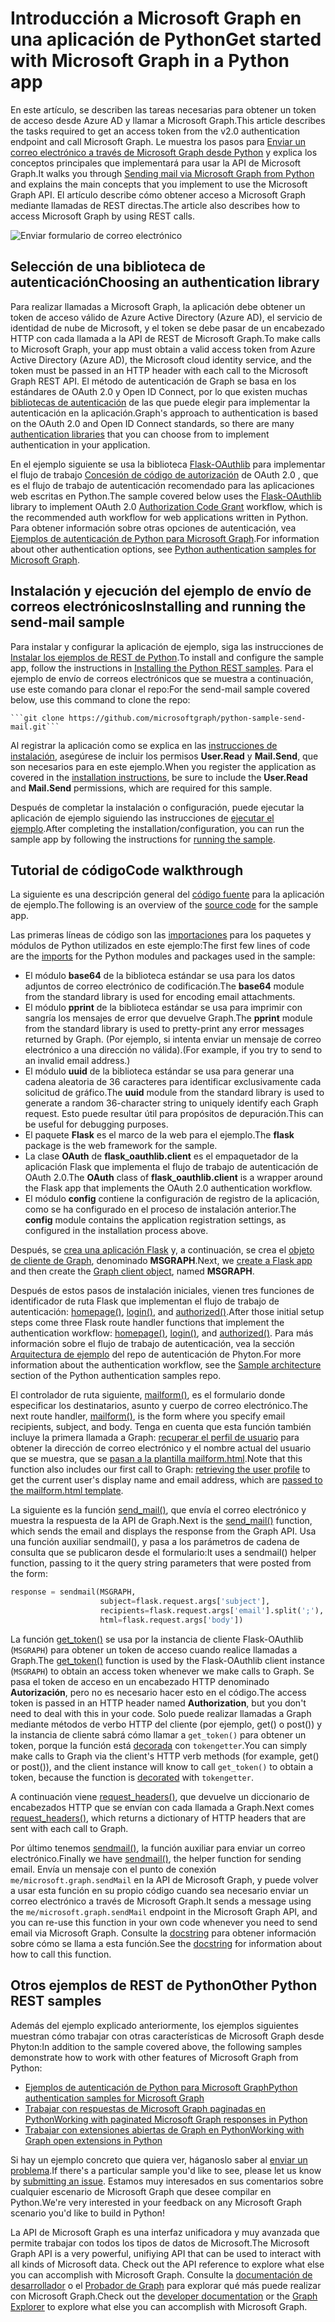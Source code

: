 # <a name="get-started-with-microsoft-graph-in-a-python-app"></a><span data-ttu-id="65584-101">Introducción a Microsoft Graph en una aplicación de Python</span><span class="sxs-lookup"><span data-stu-id="65584-101">Get started with Microsoft Graph in a Python app</span></span> 

<span data-ttu-id="65584-102">En este artículo, se describen las tareas necesarias para obtener un token de acceso desde Azure AD y llamar a Microsoft Graph.</span><span class="sxs-lookup"><span data-stu-id="65584-102">This article describes the tasks required to get an access token from the v2.0 authentication endpoint and call  Microsoft Graph.</span></span> <span data-ttu-id="65584-103">Le muestra los pasos para [Enviar un correo electrónico a través de Microsoft Graph desde Python](https://github.com/microsoftgraph/python-sample-send-mail) y explica los conceptos principales que implementará para usar la API de Microsoft Graph.</span><span class="sxs-lookup"><span data-stu-id="65584-103">It walks you through [Sending mail via Microsoft Graph from Python](https://github.com/microsoftgraph/python-sample-send-mail) and explains the main concepts that you implement to use the Microsoft Graph API.</span></span> <span data-ttu-id="65584-104">El artículo describe cómo obtener acceso a Microsoft Graph mediante llamadas de REST directas.</span><span class="sxs-lookup"><span data-stu-id="65584-104">The article also describes how to access Microsoft Graph by using REST calls.</span></span>

![Enviar formulario de correo electrónico](https://raw.githubusercontent.com/microsoftgraph/python-sample-send-mail/master/static/images/sendmail.png)

## <a name="choosing-an-authentication-library"></a><span data-ttu-id="65584-106">Selección de una biblioteca de autenticación</span><span class="sxs-lookup"><span data-stu-id="65584-106">Choosing an authentication library</span></span>

<span data-ttu-id="65584-107">Para realizar llamadas a Microsoft Graph, la aplicación debe obtener un token de acceso válido de Azure Active Directory (Azure AD), el servicio de identidad de nube de Microsoft, y el token se debe pasar de un encabezado HTTP con cada llamada a la API de REST de Microsoft Graph.</span><span class="sxs-lookup"><span data-stu-id="65584-107">To make calls to Microsoft Graph, your app must obtain a valid access token from Azure Active Directory (Azure AD), the Microsoft cloud identity service, and the token must be passed in an HTTP header with each call to the Microsoft Graph REST API.</span></span> <span data-ttu-id="65584-108">El método de autenticación de Graph se basa en los estándares de OAuth 2.0 y Open ID Connect, por lo que existen muchas [bibliotecas de autenticación](https://docs.microsoft.com/es-ES/azure/active-directory/develop/active-directory-v2-libraries) de las que puede elegir para implementar la autenticación en la aplicación.</span><span class="sxs-lookup"><span data-stu-id="65584-108">Graph's approach to authentication is based on the OAuth 2.0 and Open ID Connect standards, so there are many [authentication libraries](https://docs.microsoft.com/es-ES/azure/active-directory/develop/active-directory-v2-libraries) that you can choose from to implement authentication in your application.</span></span>

<span data-ttu-id="65584-109">En el ejemplo siguiente se usa la biblioteca [Flask-OAuthlib](https://flask-oauthlib.readthedocs.io/en/latest/) para implementar el flujo de trabajo [Concesión de código de autorización](https://tools.ietf.org/html/rfc6749#section-4.1) de OAuth 2.0 , que es el flujo de trabajo de autenticación recomendado para las aplicaciones web escritas en Python.</span><span class="sxs-lookup"><span data-stu-id="65584-109">The sample covered below uses the [Flask-OAuthlib](https://flask-oauthlib.readthedocs.io/en/latest/) library to implement OAuth 2.0 [Authorization Code Grant](https://tools.ietf.org/html/rfc6749#section-4.1) workflow, which is the recommended auth workflow for web applications written in Python.</span></span> <span data-ttu-id="65584-110">Para obtener información sobre otras opciones de autenticación, vea [Ejemplos de autenticación de Python para Microsoft Graph](https://github.com/microsoftgraph/python-sample-auth).</span><span class="sxs-lookup"><span data-stu-id="65584-110">For information about other authentication options, see [Python authentication samples for Microsoft Graph](https://github.com/microsoftgraph/python-sample-auth).</span></span>

## <a name="installing-and-running-the-send-mail-sample"></a><span data-ttu-id="65584-111">Instalación y ejecución del ejemplo de envío de correos electrónicos</span><span class="sxs-lookup"><span data-stu-id="65584-111">Installing and running the send-mail sample</span></span>

<span data-ttu-id="65584-112">Para instalar y configurar la aplicación de ejemplo, siga las instrucciones de [Instalar los ejemplos de REST de Python](https://github.com/microsoftgraph/python-sample-auth/blob/master/installation.md).</span><span class="sxs-lookup"><span data-stu-id="65584-112">To install and configure the sample app, follow the instructions in [Installing the Python REST samples](https://github.com/microsoftgraph/python-sample-auth/blob/master/installation.md).</span></span> <span data-ttu-id="65584-113">Para el ejemplo de envío de correos electrónicos que se muestra a continuación, use este comando para clonar el repo:</span><span class="sxs-lookup"><span data-stu-id="65584-113">For the send-mail sample covered below, use this command to clone the repo:</span></span>

    ```git clone https://github.com/microsoftgraph/python-sample-send-mail.git```

<span data-ttu-id="65584-114">Al registrar la aplicación como se explica en las [instrucciones de instalación](https://github.com/microsoftgraph/python-sample-auth/blob/master/installation.md), asegúrese de incluir los permisos **User.Read** y **Mail.Send**, que son necesarios para en este ejemplo.</span><span class="sxs-lookup"><span data-stu-id="65584-114">When you register the application as covered in the [installation instructions](https://github.com/microsoftgraph/python-sample-auth/blob/master/installation.md), be sure to include the **User.Read** and **Mail.Send** permissions, which are required for this sample.</span></span>

<span data-ttu-id="65584-115">Después de completar la instalación o configuración, puede ejecutar la aplicación de ejemplo siguiendo las instrucciones de [ejecutar el ejemplo](https://github.com/microsoftgraph/python-sample-send-mail#running-the-sample).</span><span class="sxs-lookup"><span data-stu-id="65584-115">After completing the installation/configuration, you can run the sample app by following the instructions for [running the sample](https://github.com/microsoftgraph/python-sample-send-mail#running-the-sample).</span></span>

## <a name="code-walkthrough"></a><span data-ttu-id="65584-116">Tutorial de código</span><span class="sxs-lookup"><span data-stu-id="65584-116">Code walkthrough</span></span>

<span data-ttu-id="65584-117">La siguiente es una descripción general del [código fuente](https://github.com/microsoftgraph/python-sample-send-mail/blob/master/sample.py) para la aplicación de ejemplo.</span><span class="sxs-lookup"><span data-stu-id="65584-117">The following is an overview of the [source code](https://github.com/microsoftgraph/python-sample-send-mail/blob/master/sample.py) for the sample app.</span></span>

<span data-ttu-id="65584-118">Las primeras líneas de código son las [importaciones](https://github.com/microsoftgraph/python-sample-send-mail/blob/master/sample.py#L4-L11) para los paquetes y módulos de Python utilizados en este ejemplo:</span><span class="sxs-lookup"><span data-stu-id="65584-118">The first few lines of code are the [imports](https://github.com/microsoftgraph/python-sample-send-mail/blob/master/sample.py#L4-L11) for the Python modules and packages used in the sample:</span></span>

* <span data-ttu-id="65584-119">El módulo **base64** de la biblioteca estándar se usa para los datos adjuntos de correo electrónico de codificación.</span><span class="sxs-lookup"><span data-stu-id="65584-119">The **base64** module from the standard library is used for encoding email attachments.</span></span>
* <span data-ttu-id="65584-120">El módulo **pprint** de la biblioteca estándar se usa para imprimir con sangría los mensajes de error que devuelve Graph.</span><span class="sxs-lookup"><span data-stu-id="65584-120">The **pprint** module from the standard library is used to pretty-print any error messages returned by Graph.</span></span> <span data-ttu-id="65584-121">(Por ejemplo, si intenta enviar un mensaje de correo electrónico a una dirección no válida).</span><span class="sxs-lookup"><span data-stu-id="65584-121">(For example, if you try to send to an invalid email address.)</span></span>
* <span data-ttu-id="65584-122">El módulo **uuid** de la biblioteca estándar se usa para generar una cadena aleatoria de 36 caracteres para identificar exclusivamente cada solicitud de gráfico.</span><span class="sxs-lookup"><span data-stu-id="65584-122">The **uuid** module from the standard library is used to generate a random 36-character string to uniquely identify each Graph request.</span></span> <span data-ttu-id="65584-123">Esto puede resultar útil para propósitos de depuración.</span><span class="sxs-lookup"><span data-stu-id="65584-123">This can be useful for debugging purposes.</span></span>
* <span data-ttu-id="65584-124">El paquete **Flask** es el marco de la web para el ejemplo.</span><span class="sxs-lookup"><span data-stu-id="65584-124">The **flask** package is the web framework for the sample.</span></span>
* <span data-ttu-id="65584-125">La clase **OAuth** de **flask_oauthlib.client** es el empaquetador de la aplicación Flask que implementa el flujo de trabajo de autenticación de OAuth 2.0.</span><span class="sxs-lookup"><span data-stu-id="65584-125">The **OAuth** class of **flask_oauthlib.client** is a wrapper around the Flask app that implements the OAuth 2.0 authentication workflow.</span></span>
* <span data-ttu-id="65584-126">El módulo **config** contiene la configuración de registro de la aplicación, como se ha configurado en el proceso de instalación anterior.</span><span class="sxs-lookup"><span data-stu-id="65584-126">The **config** module contains the application registration settings, as configured in the installation process above.</span></span>

<span data-ttu-id="65584-127">Después, se [crea una aplicación Flask](https://github.com/microsoftgraph/python-sample-send-mail/blob/master/sample.py#L13-L15) y, a continuación, se crea el [objeto de cliente de Graph](https://github.com/microsoftgraph/python-sample-send-mail/blob/master/sample.py#L17-L26), denominado **MSGRAPH**.</span><span class="sxs-lookup"><span data-stu-id="65584-127">Next, we [create a Flask app](https://github.com/microsoftgraph/python-sample-send-mail/blob/master/sample.py#L13-L15) and then create the [Graph client object](https://github.com/microsoftgraph/python-sample-send-mail/blob/master/sample.py#L17-L26), named **MSGRAPH**.</span></span>

<span data-ttu-id="65584-128">Después de estos pasos de instalación iniciales, vienen tres funciones de identificador de ruta Flask que implementan el flujo de trabajo de autenticación: [homepage()](https://github.com/microsoftgraph/python-sample-send-mail/blob/master/sample.py#L28-L31), [login()](https://github.com/microsoftgraph/python-sample-send-mail/blob/master/sample.py#L33-L37), and [authorized()](https://github.com/microsoftgraph/python-sample-send-mail/blob/master/sample.py#L39-L46).</span><span class="sxs-lookup"><span data-stu-id="65584-128">After those initial setup steps come three Flask route handler functions that implement the authentication workflow: [homepage()](https://github.com/microsoftgraph/python-sample-send-mail/blob/master/sample.py#L28-L31), [login()](https://github.com/microsoftgraph/python-sample-send-mail/blob/master/sample.py#L33-L37), and [authorized()](https://github.com/microsoftgraph/python-sample-send-mail/blob/master/sample.py#L39-L46).</span></span> <span data-ttu-id="65584-129">Para más información sobre el flujo de trabajo de autenticación, vea la sección [Arquitectura de ejemplo](https://github.com/microsoftgraph/python-sample-auth#sample-architecture) del repo de autenticación de Phyton.</span><span class="sxs-lookup"><span data-stu-id="65584-129">For more information about the authentication workflow, see the [Sample architecture](https://github.com/microsoftgraph/python-sample-auth#sample-architecture) section of the Python authentication samples repo.</span></span>

<span data-ttu-id="65584-130">El controlador de ruta siguiente, [mailform()](https://github.com/microsoftgraph/python-sample-send-mail/blob/master/sample.py#L48-L54), es el formulario donde especificar los destinatarios, asunto y cuerpo de correo electrónico.</span><span class="sxs-lookup"><span data-stu-id="65584-130">The next route handler, [mailform()](https://github.com/microsoftgraph/python-sample-send-mail/blob/master/sample.py#L48-L54), is the form where you specify email recipients, subject, and body.</span></span> <span data-ttu-id="65584-131">Tenga en cuenta que esta función también incluye la primera llamada a Graph: [recuperar el perfil de usuario](https://github.com/microsoftgraph/python-sample-send-mail/blob/master/sample.py#L51-L51) para obtener la dirección de correo electrónico y el nombre actual del usuario que se muestra, que se [pasan a la plantilla mailform.html](https://github.com/microsoftgraph/python-sample-send-mail/blob/master/sample.py#L52-L54).</span><span class="sxs-lookup"><span data-stu-id="65584-131">Note that this function also includes our first call to Graph: [retrieving the user profile](https://github.com/microsoftgraph/python-sample-send-mail/blob/master/sample.py#L51-L51) to get the current user's display name and email address, which are [passed to the mailform.html template](https://github.com/microsoftgraph/python-sample-send-mail/blob/master/sample.py#L52-L54).</span></span>

<span data-ttu-id="65584-132">La siguiente es la función [send_mail()](https://github.com/microsoftgraph/python-sample-send-mail/blob/master/sample.py#L56-L73), que envía el correo electrónico y muestra la respuesta de la API de Graph.</span><span class="sxs-lookup"><span data-stu-id="65584-132">Next is the [send_mail()](https://github.com/microsoftgraph/python-sample-send-mail/blob/master/sample.py#L56-L73) function, which sends the email and displays the response from the Graph API.</span></span> <span data-ttu-id="65584-133">Usa una función auxiliar sendmail(), y pasa a los parámetros de cadena de consulta que se publicaron desde el formulario:</span><span class="sxs-lookup"><span data-stu-id="65584-133">It uses a sendmail() helper function, passing to it the query string parameters that were posted from the form:</span></span>

```python
response = sendmail(MSGRAPH,
                    subject=flask.request.args['subject'],
                    recipients=flask.request.args['email'].split(';'),
                    html=flask.request.args['body'])
```

<span data-ttu-id="65584-134">La función [get_token()](https://github.com/microsoftgraph/python-sample-send-mail/blob/master/sample.py#L75-L78) se usa por la instancia de cliente Flask-OAuthlib (```MSGRAPH```) para obtener un token de acceso cuando realice llamadas a Graph.</span><span class="sxs-lookup"><span data-stu-id="65584-134">The [get_token()](https://github.com/microsoftgraph/python-sample-send-mail/blob/master/sample.py#L75-L78) function is used by the Flask-OAuthlib client instance (```MSGRAPH```) to obtain an access token whenever we make calls to Graph.</span></span> <span data-ttu-id="65584-135">Se pasa el token de acceso en un encabezado HTTP denominado **Autorización**, pero no es necesario hacer esto en el código.</span><span class="sxs-lookup"><span data-stu-id="65584-135">The access token is passed in an HTTP header named **Authorization**, but you don't need to deal with this in your code.</span></span> <span data-ttu-id="65584-136">Solo puede realizar llamadas a Graph mediante métodos de verbo HTTP del cliente (por ejemplo, get() o post()) y la instancia de cliente sabrá cómo llamar a ```get_token()``` para obtener un token, porque la función está [decorada](https://github.com/microsoftgraph/python-sample-send-mail/blob/master/sample.py#L75-L75) con ```tokengetter```.</span><span class="sxs-lookup"><span data-stu-id="65584-136">You can simply make calls to Graph via the client's HTTP verb methods (for example, get() or post()), and the client instance will know to call ```get_token()``` to obtain a token, because the function is [decorated](https://github.com/microsoftgraph/python-sample-send-mail/blob/master/sample.py#L75-L75) with ```tokengetter```.</span></span>

<span data-ttu-id="65584-137">A continuación viene [request_headers()](https://github.com/microsoftgraph/python-sample-send-mail/blob/master/sample.py#L80-L85), que devuelve un diccionario de encabezados HTTP que se envían con cada llamada a Graph.</span><span class="sxs-lookup"><span data-stu-id="65584-137">Next comes [request_headers()](https://github.com/microsoftgraph/python-sample-send-mail/blob/master/sample.py#L80-L85), which returns a dictionary of HTTP headers that are sent with each call to Graph.</span></span>

<span data-ttu-id="65584-138">Por último tenemos [sendmail()](https://github.com/microsoftgraph/python-sample-send-mail/blob/master/sample.py#L87-L129), la función auxiliar para enviar un correo electrónico.</span><span class="sxs-lookup"><span data-stu-id="65584-138">Finally we have [sendmail()](https://github.com/microsoftgraph/python-sample-send-mail/blob/master/sample.py#L87-L129), the helper function for sending email.</span></span> <span data-ttu-id="65584-139">Envía un mensaje con el punto de conexión ```me/microsoft.graph.sendMail``` en la API de Microsoft Graph, y puede volver a usar esta función en su propio código cuando sea necesario enviar un correo electrónico a través de Microsoft Graph.</span><span class="sxs-lookup"><span data-stu-id="65584-139">It sends a message using the ```me/microsoft.graph.sendMail``` endpoint in the Microsoft Graph API, and you can re-use this function in your own code whenever you need to send email via Microsoft Graph.</span></span> <span data-ttu-id="65584-140">Consulte la [docstring](https://github.com/microsoftgraph/python-sample-send-mail/blob/master/sample.py#L88-L97) para obtener información sobre cómo se llama a esta función.</span><span class="sxs-lookup"><span data-stu-id="65584-140">See the [docstring](https://github.com/microsoftgraph/python-sample-send-mail/blob/master/sample.py#L88-L97) for information about how to call this function.</span></span>

## <a name="other-python-rest-samples"></a><span data-ttu-id="65584-141">Otros ejemplos de REST de Python</span><span class="sxs-lookup"><span data-stu-id="65584-141">Other Python REST samples</span></span>

<span data-ttu-id="65584-142">Además del ejemplo explicado anteriormente, los ejemplos siguientes muestran cómo trabajar con otras características de Microsoft Graph desde Phyton:</span><span class="sxs-lookup"><span data-stu-id="65584-142">In addition to the sample covered above, the following samples demonstrate how to work with other features of Microsoft Graph from Python:</span></span>

* [<span data-ttu-id="65584-143">Ejemplos de autenticación de Python para Microsoft Graph</span><span class="sxs-lookup"><span data-stu-id="65584-143">Python authentication samples for Microsoft Graph</span></span>](https://github.com/microsoftgraph/python-sample-auth)
* [<span data-ttu-id="65584-144">Trabajar con respuestas de Microsoft Graph paginadas en Python</span><span class="sxs-lookup"><span data-stu-id="65584-144">Working with paginated Microsoft Graph responses in Python</span></span>](https://github.com/microsoftgraph/python-sample-pagination)
* [<span data-ttu-id="65584-145">Trabajar con extensiones abiertas de Graph en Python</span><span class="sxs-lookup"><span data-stu-id="65584-145">Working with Graph open extensions in Python</span></span>](https://github.com/microsoftgraph/python-sample-open-extensions)

<span data-ttu-id="65584-146">Si hay un ejemplo concreto que quiera ver, háganoslo saber al [enviar un problema](https://github.com/microsoftgraph/python-sample-auth/issues).</span><span class="sxs-lookup"><span data-stu-id="65584-146">If there's a particular sample you'd like to see, please let us know by [submitting an issue](https://github.com/microsoftgraph/python-sample-auth/issues).</span></span> <span data-ttu-id="65584-147">Estamos muy interesados en sus comentarios sobre cualquier escenario de Microsoft Graph que desee compilar en Python.</span><span class="sxs-lookup"><span data-stu-id="65584-147">We're very interested in your feedback on any Microsoft Graph scenario you'd like to build in Python!</span></span>

<span data-ttu-id="65584-148">La API de Microsoft Graph es una interfaz unificadora y muy avanzada que permite trabajar con todos los tipos de datos de Microsoft.</span><span class="sxs-lookup"><span data-stu-id="65584-148">The Microsoft Graph API is a very powerful, unifiying API that can be used to interact with all kinds of Microsoft data. Check out the API reference to explore what else you can accomplish with Microsoft Graph.</span></span> <span data-ttu-id="65584-149">Consulte la [documentación de desarrollador](https://developer.microsoft.com/es-ES/graph/docs/concepts/overview) o el [Probador de Graph](https://developer.microsoft.com/es-ES/graph/graph-explorer) para explorar qué más puede realizar con Microsoft Graph.</span><span class="sxs-lookup"><span data-stu-id="65584-149">Check out the [developer documentation](https://developer.microsoft.com/es-ES/graph/docs/concepts/overview) or the [Graph Explorer](https://developer.microsoft.com/es-ES/graph/graph-explorer) to explore what else you can accomplish with Microsoft Graph.</span></span>
